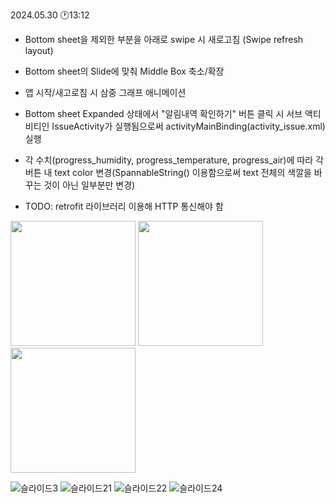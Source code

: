 2024.05.30 🕐13:12

- Bottom sheet을 제외한 부분을 아래로 swipe 시 새로고침 (Swipe refresh layout)
- Bottom sheet의 Slide에 맞춰 Middle Box 축소/확장
- 앱 시작/새고로침 시 삼중 그래프 애니메이션
- Bottom sheet Expanded 상태에서 "알림내역 확인하기" 버튼 클릭 시 서브 액티비티인 IssueActivity가 실행됨으로써 activityMainBinding(activity_issue.xml) 실행

- 각 수치(progress_humidity, progress_temperature, progress_air)에 따라 각 버튼 내 text color 변경(SpannableString() 이용함으로써 text 전체의 색깔을 바꾸는 것이 아닌 일부분만 변경)

- TODO: retrofit 라이브러리 이용해 HTTP 통신해야 함


<img src="https://github.com/Gahyun-313/Garden1/assets/78289372/0d484207-00bd-4707-a9f0-e68894c0973e" width="200"/>
<img src="https://github.com/Gahyun-313/Garden1/assets/78289372/96386502-d4d5-4ed9-a985-0b6bc9450c39" width="200"/>
<img src="https://github.com/Gahyun-313/Garden1/assets/78289372/1dfadf0a-8769-480b-bc1b-d3bbe4b6817b" width="200"/>



      
![슬라이드3](https://github.com/user-attachments/assets/686aca83-c15a-4a50-9750-bf1cb5cc7b2f)
![슬라이드21](https://github.com/user-attachments/assets/59a5a4a3-828e-46d9-9924-1b3ce2466271)
![슬라이드22](https://github.com/user-attachments/assets/6324e100-c384-45a1-8520-07de6a6b6a9a)
![슬라이드24](https://github.com/user-attachments/assets/7c31724b-9106-445c-bd35-f5aa66fa1659)
